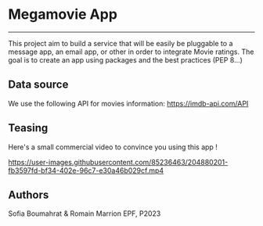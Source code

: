 # Megamovie App

---

This project aim to build a service that will be easily be pluggable to a message app, an email app, or other in order to integrate Movie ratings. The goal is to create an app using packages and the best practices (PEP 8...)

## Data source

We use the following API for movies information: https://imdb-api.com/API

## Teasing

Here's a small commercial video to convince you using this app !


https://user-images.githubusercontent.com/85236463/204880201-fb3597fd-bf34-402e-96c7-e30a46b029cf.mp4


## Authors

Sofia Boumahrat & Romain Marrion
EPF, P2023


